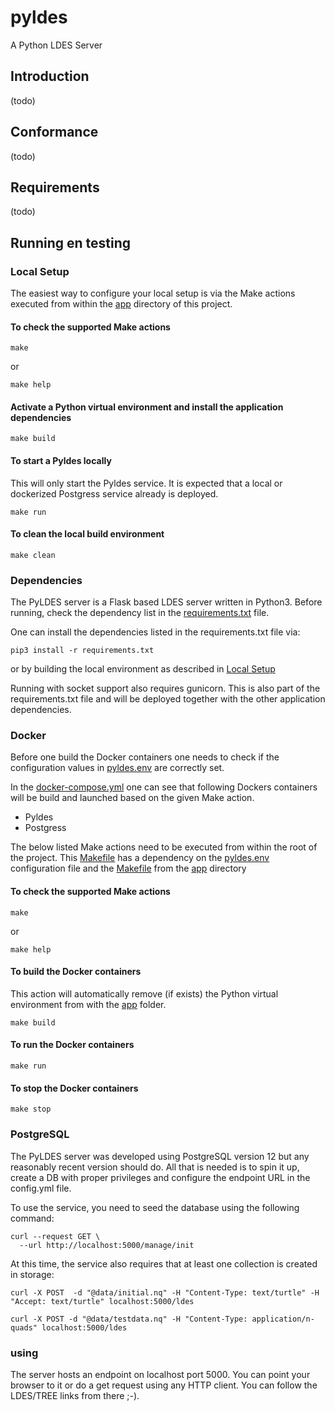 # pyldes

A Python LDES Server

## Introduction

(todo)

## Conformance

(todo)

## Requirements

(todo)

## Running en testing

### Local Setup
The easiest way to configure your local setup is via the Make actions executed from within the [app](app) directory of 
this project.

#### To check the supported Make actions
```shell
make 
```
or
```shell
make help
```
#### Activate a Python virtual environment and install the application dependencies
```shell
make build
```
#### To start a Pyldes locally
This will only start the Pyldes service. It is expected that a local or dockerized Postgress service already is 
deployed.
```shell
make run
```
#### To clean the local build environment
```shell
make clean
```

### Dependencies

The PyLDES server is a Flask based LDES server written in Python3.
Before running, check the dependency list in the [requirements.txt](app/requirements.txt) file.

One can install the dependencies listed in the requirements.txt file via:
```
pip3 install -r requirements.txt
```
or by building the local environment as described in [Local Setup](#local-setup)

Running with socket support also requires gunicorn. This is also part of the requirements.txt file and
will be deployed together with the other application dependencies.

### Docker
Before one build the Docker containers one needs to check if the configuration values in [pyldes.env](pyldes.env)
are correctly set.

In the [docker-compose.yml](docker-compose.yml) one can see that following Dockers containers will be build
and launched based on the given Make action.
* Pyldes
* Postgress

The below listed Make actions need to be executed from within the root of the project.
This [Makefile](Makefile) has a dependency on the [pyldes.env](pyldes.env) configuration file and the 
[Makefile](app/Makefile) from the [app](app) directory

#### To check the supported Make actions
```shell
make 
```
or
```shell
make help
```
#### To build the Docker containers
This action will automatically remove (if exists) the Python virtual environment from with the [app](app) folder.
```shell
make build
```
#### To run the Docker containers
```shell
make run
```
#### To stop the Docker containers
```shell
make stop
```

### PostgreSQL

The PyLDES server was developed using PostgreSQL version 12 but any reasonably
recent version should do. All that is needed is to spin it up, create a DB with
proper privileges and configure the endpoint URL in the config.yml file.

To use the service, you need to seed the database using the following command:

```shell
curl --request GET \
  --url http://localhost:5000/manage/init
```

At this time, the service also requires that at least one collection is created in storage:

```shell
curl -X POST  -d "@data/initial.nq" -H "Content-Type: text/turtle" -H "Accept: text/turtle" localhost:5000/ldes
```

```shell
curl -X POST -d "@data/testdata.nq" -H "Content-Type: application/n-quads" localhost:5000/ldes
```

### using

The server hosts an endpoint on localhost port 5000.
You can point your browser to it or do a get request using any HTTP client.
You can follow the LDES/TREE links from there ;-).